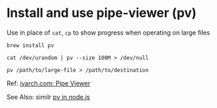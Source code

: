 # Install and use pipe-viewer (pv)

Use in place of `cat`, `cp` to show progress when operating on large files

```
brew install pv
```

```
cat /dev/urandom | pv --size 100M > /dev/null
```

```
pv /path/to/large-file > /path/to/destination
```

Ref: [ivarch.com: Pipe Viewer](http://www.ivarch.com/programs/pv.shtml)

See Also: similr [pv in node.js](https://github.com/roccomuso/pv)
